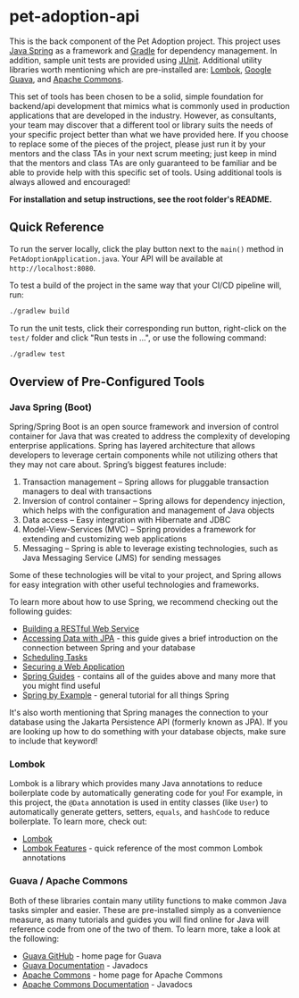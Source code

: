 # pet-adoption-api

This is the back component of the Pet Adoption project. This project uses [Java Spring](https://spring.io/) as a framework and [Gradle](https://gradle.org/) for dependency management. In addition, sample unit tests are provided using [JUnit](https://junit.org/junit5/). Additional utility libraries worth mentioning which are pre-installed are: [Lombok](https://projectlombok.org/), [Google Guava](https://github.com/google/guava), and [Apache Commons](https://commons.apache.org/).

This set of tools has been chosen to be a solid, simple foundation for backend/api development that mimics what is commonly used in production applications that are developed in the industry. However, as consultants, your team may discover that a different tool or library suits the needs of your specific project better than what we have provided here. If you choose to replace some of the pieces of the project, please just run it by your mentors and the class TAs in your next scrum meeting; just keep in mind that the mentors and class TAs are only guaranteed to be familiar and be able to provide help with this specific set of tools. Using additional tools is always allowed and encouraged!

**For installation and setup instructions, see the root folder's README.**

## Quick Reference

To run the server locally, click the play button next to the `main()` method in `PetAdoptionApplication.java`. Your API will be available at `http://localhost:8080`.

To test a build of the project in the same way that your CI/CD pipeline will, run:
```bash
./gradlew build
```

To run the unit tests, click their corresponding run button, right-click on the `test/` folder and click "Run tests in ...", or use the following command:
```bash
./gradlew test
```

## Overview of Pre-Configured Tools

### Java Spring (Boot)

Spring/Spring Boot is an open source framework and inversion of control container for Java that was created to address the complexity of developing enterprise applications. Spring has layered architecture that allows developers to leverage certain components while not utilizing others that they may not care about. Spring’s biggest features include:

1.	Transaction management – Spring allows for pluggable transaction managers to deal with transactions
2.	Inversion of control container – Spring allows for dependency injection, which helps with the configuration and management of Java objects
3.	Data access – Easy integration with Hibernate and JDBC
4.	Model-View-Services (MVC) – Spring provides a framework for extending and customizing web applications
5.	Messaging – Spring is able to leverage existing technologies, such as Java Messaging Service (JMS) for sending messages

Some of these technologies will be vital to your project, and Spring allows for easy integration with other useful technologies and frameworks.

To learn more about how to use Spring, we recommend checking out the following guides:

- [Building a RESTful Web Service](https://spring.io/guides/gs/rest-service/)
- [Accessing Data with JPA](https://spring.io/guides/gs/accessing-data-jpa/) - this guide gives a brief introduction on the connection between Spring and your database
- [Scheduling Tasks](https://spring.io/guides/gs/scheduling-tasks/)
- [Securing a Web Application](https://spring.io/guides/gs/securing-web/)
- [Spring Guides](https://spring.io/guides/) - contains all of the guides above and many more that you might find useful
- [Spring by Example](http://www.springbyexample.org) - general tutorial for all things Spring

It's also worth mentioning that Spring manages the connection to your database using the Jakarta Persistence API (formerly known as JPA). If you are looking up how to do something with your database objects, make sure to include that keyword!

### Lombok

Lombok is a library which provides many Java annotations to reduce boilerplate code by automatically generating code for you! For example, in this project, the `@Data` annotation is used in entity classes (like `User`) to automatically generate getters, setters, `equals`, and `hashCode` to reduce boilerplate. To learn more, check out:

- [Lombok](https://projectlombok.org/)
- [Lombok Features](https://projectlombok.org/features/) - quick reference of the most common Lombok annotations

### Guava / Apache Commons

Both of these libraries contain many utility functions to make common Java tasks simpler and easier. These are pre-installed simply as a convenience measure, as many tutorials and guides you will find online for Java will reference code from one of the two of them. To learn more, take a look at the following:

- [Guava GitHub](https://github.com/google/guava) - home page for Guava
- [Guava Documentation](https://javadoc.io/doc/com.google.guava/guava/latest/index.html) - Javadocs
- [Apache Commons](https://commons.apache.org/) - home page for Apache Commons
- [Apache Commons Documentation](https://commons.apache.org/proper/commons-lang/apidocs/index.html) - Javadocs
